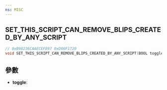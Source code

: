 ```yaml
---
ns: MISC
---
```

## SET_THIS_SCRIPT_CAN_REMOVE_BLIPS_CREATED_BY_ANY_SCRIPT

```c
// 0xB98236CAAECEF897 0xD06F1720
void SET_THIS_SCRIPT_CAN_REMOVE_BLIPS_CREATED_BY_ANY_SCRIPT(BOOL toggle);
```


## 參數
* **toggle**: 

